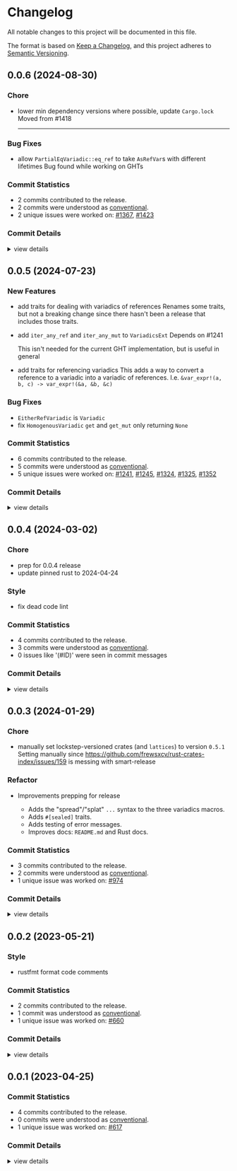# Changelog

All notable changes to this project will be documented in this file.

The format is based on [Keep a Changelog](https://keepachangelog.com/en/1.0.0/),
and this project adheres to [Semantic Versioning](https://semver.org/spec/v2.0.0.html).

## 0.0.6 (2024-08-30)

### Chore

 - <csr-id-11af32828bab6e4a4264d2635ff71a12bb0bb778/> lower min dependency versions where possible, update `Cargo.lock`
   Moved from #1418
   
   ---------

### Bug Fixes

 - <csr-id-43ff49d72789d78535717d2db04cf595cc511274/> allow `PartialEqVariadic::eq_ref` to take `AsRefVar`s with different lifetimes
   Bug found while working on GHTs

### Commit Statistics

<csr-read-only-do-not-edit/>

 - 2 commits contributed to the release.
 - 2 commits were understood as [conventional](https://www.conventionalcommits.org).
 - 2 unique issues were worked on: [#1367](https://github.com/hydro-project/hydroflow/issues/1367), [#1423](https://github.com/hydro-project/hydroflow/issues/1423)

### Commit Details

<csr-read-only-do-not-edit/>

<details><summary>view details</summary>

 * **[#1367](https://github.com/hydro-project/hydroflow/issues/1367)**
    - Allow `PartialEqVariadic::eq_ref` to take `AsRefVar`s with different lifetimes ([`43ff49d`](https://github.com/hydro-project/hydroflow/commit/43ff49d72789d78535717d2db04cf595cc511274))
 * **[#1423](https://github.com/hydro-project/hydroflow/issues/1423)**
    - Lower min dependency versions where possible, update `Cargo.lock` ([`11af328`](https://github.com/hydro-project/hydroflow/commit/11af32828bab6e4a4264d2635ff71a12bb0bb778))
</details>

## 0.0.5 (2024-07-23)

### New Features

 - <csr-id-20080cb7ceb5b5d3ba349dfd822a37288e40add6/> add traits for dealing with variadics of references
   Renames some traits, but not a breaking change since there hasn't been a
   release that includes those traits.
 - <csr-id-b92dfc7460c985db6935e79d612f42b9b87e746f/> add `iter_any_ref` and `iter_any_mut` to `VariadicsExt`
   Depends on #1241
   
   This isn't needed for the current GHT implementation, but is useful in
   general
 - <csr-id-1a6228f2db081af68890e2e64b3a91f15dd9214f/> add traits for referencing variadics
   This adds a way to convert a reference to a variadic into a variadic of
   references. I.e. `&var_expr!(a, b, c) -> var_expr!(&a, &b, &c)`

### Bug Fixes

 - <csr-id-bbef0705d509831415d3bb5ce003116af06b6ffb/> `EitherRefVariadic` is `Variadic`
 - <csr-id-c70114d836e5bc36e2104188867e548e90ab38f4/> fix `HomogenousVariadic` `get` and `get_mut` only returning `None`

### Commit Statistics

<csr-read-only-do-not-edit/>

 - 6 commits contributed to the release.
 - 5 commits were understood as [conventional](https://www.conventionalcommits.org).
 - 5 unique issues were worked on: [#1241](https://github.com/hydro-project/hydroflow/issues/1241), [#1245](https://github.com/hydro-project/hydroflow/issues/1245), [#1324](https://github.com/hydro-project/hydroflow/issues/1324), [#1325](https://github.com/hydro-project/hydroflow/issues/1325), [#1352](https://github.com/hydro-project/hydroflow/issues/1352)

### Commit Details

<csr-read-only-do-not-edit/>

<details><summary>view details</summary>

 * **[#1241](https://github.com/hydro-project/hydroflow/issues/1241)**
    - Add traits for referencing variadics ([`1a6228f`](https://github.com/hydro-project/hydroflow/commit/1a6228f2db081af68890e2e64b3a91f15dd9214f))
 * **[#1245](https://github.com/hydro-project/hydroflow/issues/1245)**
    - Add `iter_any_ref` and `iter_any_mut` to `VariadicsExt` ([`b92dfc7`](https://github.com/hydro-project/hydroflow/commit/b92dfc7460c985db6935e79d612f42b9b87e746f))
 * **[#1324](https://github.com/hydro-project/hydroflow/issues/1324)**
    - Add traits for dealing with variadics of references ([`20080cb`](https://github.com/hydro-project/hydroflow/commit/20080cb7ceb5b5d3ba349dfd822a37288e40add6))
 * **[#1325](https://github.com/hydro-project/hydroflow/issues/1325)**
    - Fix `HomogenousVariadic` `get` and `get_mut` only returning `None` ([`c70114d`](https://github.com/hydro-project/hydroflow/commit/c70114d836e5bc36e2104188867e548e90ab38f4))
 * **[#1352](https://github.com/hydro-project/hydroflow/issues/1352)**
    - `EitherRefVariadic` is `Variadic` ([`bbef070`](https://github.com/hydro-project/hydroflow/commit/bbef0705d509831415d3bb5ce003116af06b6ffb))
 * **Uncategorized**
    - Release hydroflow_lang v0.8.0, hydroflow_datalog_core v0.8.0, hydroflow_datalog v0.8.0, hydroflow_macro v0.8.0, lattices_macro v0.5.5, lattices v0.5.6, variadics v0.0.5, pusherator v0.0.7, hydroflow v0.8.0, hydroflow_plus v0.8.0, hydro_deploy v0.8.0, hydro_cli v0.8.0, hydroflow_plus_cli_integration v0.8.0, safety bump 7 crates ([`ca6c16b`](https://github.com/hydro-project/hydroflow/commit/ca6c16b4a7ce35e155fe7fc6c7d1676c37c9e4de))
</details>

## 0.0.4 (2024-03-02)

<csr-id-5a451ac4ae75024153a06416fc81d834d1fdae6f/>
<csr-id-7103e77d0da1d73f1c93fcdb260b6a4c9a18ff66/>
<csr-id-b4683450a273d510a11338f07920a5558033b31f/>

### Chore

 - <csr-id-5a451ac4ae75024153a06416fc81d834d1fdae6f/> prep for 0.0.4 release
 - <csr-id-7103e77d0da1d73f1c93fcdb260b6a4c9a18ff66/> update pinned rust to 2024-04-24

### Style

 - <csr-id-b4683450a273d510a11338f07920a5558033b31f/> fix dead code lint

### Commit Statistics

<csr-read-only-do-not-edit/>

 - 4 commits contributed to the release.
 - 3 commits were understood as [conventional](https://www.conventionalcommits.org).
 - 0 issues like '(#ID)' were seen in commit messages

### Commit Details

<csr-read-only-do-not-edit/>

<details><summary>view details</summary>

 * **Uncategorized**
    - Release hydroflow_lang v0.6.0, hydroflow_datalog_core v0.6.0, hydroflow_datalog v0.6.0, hydroflow_macro v0.6.0, lattices v0.5.3, variadics v0.0.4, pusherator v0.0.5, hydroflow v0.6.0, stageleft v0.2.0, hydroflow_plus v0.6.0, hydro_deploy v0.6.0, hydro_cli v0.6.0, hydroflow_plus_cli_integration v0.6.0, safety bump 7 crates ([`09ea65f`](https://github.com/hydro-project/hydroflow/commit/09ea65fe9cd45c357c43bffca30e60243fa45cc8))
    - Prep for 0.0.4 release ([`5a451ac`](https://github.com/hydro-project/hydroflow/commit/5a451ac4ae75024153a06416fc81d834d1fdae6f))
    - Fix dead code lint ([`b468345`](https://github.com/hydro-project/hydroflow/commit/b4683450a273d510a11338f07920a5558033b31f))
    - Update pinned rust to 2024-04-24 ([`7103e77`](https://github.com/hydro-project/hydroflow/commit/7103e77d0da1d73f1c93fcdb260b6a4c9a18ff66))
</details>

## 0.0.3 (2024-01-29)

<csr-id-1b555e57c8c812bed4d6495d2960cbf77fb0b3ef/>
<csr-id-7e65a08711775656e435e854777c5f089dd31a05/>

### Chore

 - <csr-id-1b555e57c8c812bed4d6495d2960cbf77fb0b3ef/> manually set lockstep-versioned crates (and `lattices`) to version `0.5.1`
   Setting manually since
   https://github.com/frewsxcv/rust-crates-index/issues/159 is messing with
   smart-release

### Refactor

 - <csr-id-7e65a08711775656e435e854777c5f089dd31a05/> Improvements prepping for release
   - Adds the "spread"/"splat" `...` syntax to the three variadics macros.
   - Adds `#[sealed]` traits.
   - Adds testing of error messages.
   - Improves docs: `README.md` and Rust docs.

### Commit Statistics

<csr-read-only-do-not-edit/>

 - 3 commits contributed to the release.
 - 2 commits were understood as [conventional](https://www.conventionalcommits.org).
 - 1 unique issue was worked on: [#974](https://github.com/hydro-project/hydroflow/issues/974)

### Commit Details

<csr-read-only-do-not-edit/>

<details><summary>view details</summary>

 * **[#974](https://github.com/hydro-project/hydroflow/issues/974)**
    - Improvements prepping for release ([`7e65a08`](https://github.com/hydro-project/hydroflow/commit/7e65a08711775656e435e854777c5f089dd31a05))
 * **Uncategorized**
    - Release hydroflow_cli_integration v0.5.1, hydroflow_lang v0.5.1, hydroflow_datalog_core v0.5.1, hydroflow_datalog v0.5.1, hydroflow_macro v0.5.1, lattices v0.5.1, variadics v0.0.3, pusherator v0.0.4, hydroflow v0.5.1, stageleft_macro v0.1.0, stageleft v0.1.0, hydroflow_plus v0.5.1, hydro_deploy v0.5.1, hydro_cli v0.5.1 ([`478aebc`](https://github.com/hydro-project/hydroflow/commit/478aebc8fee2aa78eab86bd386322db1c70bde6a))
    - Manually set lockstep-versioned crates (and `lattices`) to version `0.5.1` ([`1b555e5`](https://github.com/hydro-project/hydroflow/commit/1b555e57c8c812bed4d6495d2960cbf77fb0b3ef))
</details>

## 0.0.2 (2023-05-21)

<csr-id-5a3c2949653685de1e33cf7412057a70880283df/>

### Style

 - <csr-id-5a3c2949653685de1e33cf7412057a70880283df/> rustfmt format code comments

### Commit Statistics

<csr-read-only-do-not-edit/>

 - 2 commits contributed to the release.
 - 1 commit was understood as [conventional](https://www.conventionalcommits.org).
 - 1 unique issue was worked on: [#660](https://github.com/hydro-project/hydroflow/issues/660)

### Commit Details

<csr-read-only-do-not-edit/>

<details><summary>view details</summary>

 * **[#660](https://github.com/hydro-project/hydroflow/issues/660)**
    - Rustfmt format code comments ([`5a3c294`](https://github.com/hydro-project/hydroflow/commit/5a3c2949653685de1e33cf7412057a70880283df))
 * **Uncategorized**
    - Release hydroflow_cli_integration v0.0.1, hydroflow_lang v0.0.1, hydroflow_datalog_core v0.0.1, hydroflow_datalog v0.0.1, hydroflow_macro v0.0.1, lattices v0.1.0, variadics v0.0.2, pusherator v0.0.1, hydroflow v0.0.2 ([`809395a`](https://github.com/hydro-project/hydroflow/commit/809395acddb78949d7a2bf036e1a94972f23b1ad))
</details>

## 0.0.1 (2023-04-25)

### Commit Statistics

<csr-read-only-do-not-edit/>

 - 4 commits contributed to the release.
 - 0 commits were understood as [conventional](https://www.conventionalcommits.org).
 - 1 unique issue was worked on: [#617](https://github.com/hydro-project/hydroflow/issues/617)

### Commit Details

<csr-read-only-do-not-edit/>

<details><summary>view details</summary>

 * **[#617](https://github.com/hydro-project/hydroflow/issues/617)**
    - Update `Cargo.toml`s for publishing ([`a78ff9a`](https://github.com/hydro-project/hydroflow/commit/a78ff9aace6771787c2b72aad83be6ad8d49a828))
 * **Uncategorized**
    - Setup release workflow ([`108d0e9`](https://github.com/hydro-project/hydroflow/commit/108d0e933a08b183c4dadf8c3499e4946696e263))
    - Rename variadics/tuple_list macros ([`91d37b0`](https://github.com/hydro-project/hydroflow/commit/91d37b022b1cd0ed590765c40ef43244027c8035))
    - Rename pkg `type_list` -> `variadics` ([`50e7361`](https://github.com/hydro-project/hydroflow/commit/50e7361709cd34fd0e1cbf0c9a9f79343ee9c2e2))
</details>

